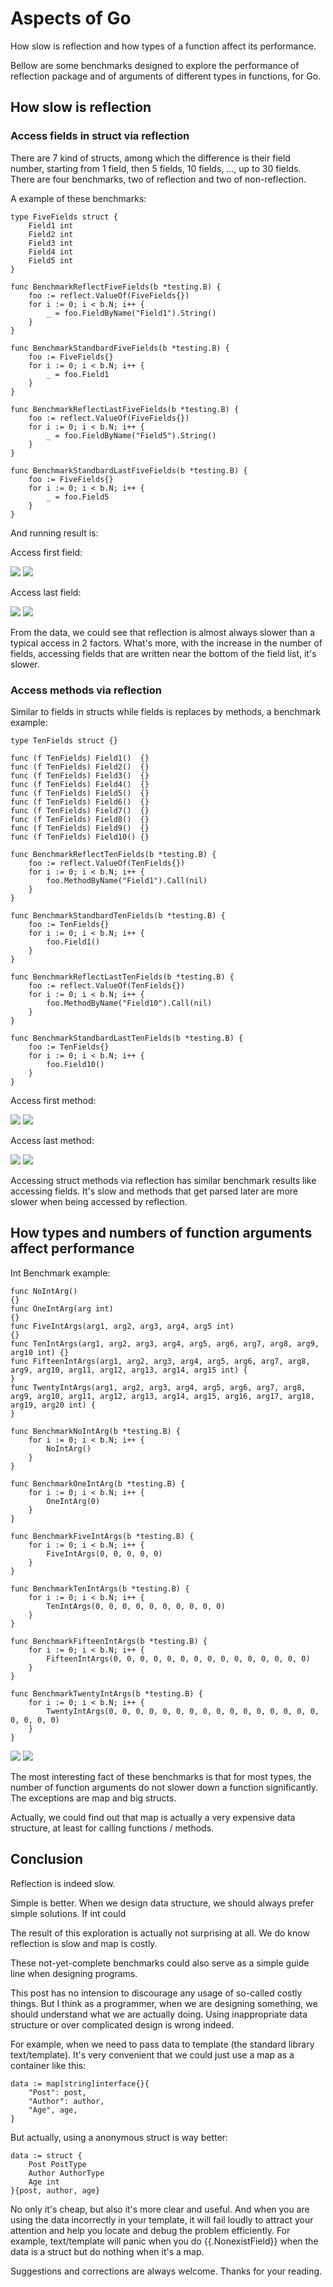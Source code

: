 # Aspects of Go

How slow is reflection and how types of a function affect its performance.

Bellow are some benchmarks designed to explore the performance of reflection package and of arguments of different types in functions, for Go.

## How slow is reflection

### Access fields in struct via reflection

There are 7 kind of structs, among which the difference is their field number, starting from 1 field, then 5 fields, 10 fields, ..., up to 30 fields. There are four benchmarks, two of reflection and two of non-reflection.

A example of these benchmarks:

```
type FiveFields struct {
	Field1 int
	Field2 int
	Field3 int
	Field4 int
	Field5 int
}

func BenchmarkReflectFiveFields(b *testing.B) {
	foo := reflect.ValueOf(FiveFields{})
	for i := 0; i < b.N; i++ {
		_ = foo.FieldByName("Field1").String()
	}
}

func BenchmarkStandbardFiveFields(b *testing.B) {
	foo := FiveFields{}
	for i := 0; i < b.N; i++ {
		_ = foo.Field1
	}
}

func BenchmarkReflectLastFiveFields(b *testing.B) {
	foo := reflect.ValueOf(FiveFields{})
	for i := 0; i < b.N; i++ {
		_ = foo.FieldByName("Field5").String()
	}
}

func BenchmarkStandbardLastFiveFields(b *testing.B) {
	foo := FiveFields{}
	for i := 0; i < b.N; i++ {
		_ = foo.Field5
	}
}
```

And running result is:

Access first field:

![](https://raw.githubusercontent.com/bom-d-van/gostats/master/imgs/fields-first.png)
![](https://raw.githubusercontent.com/bom-d-van/gostats/master/imgs/fields-first-plot.png)

Access last field:

![](https://raw.githubusercontent.com/bom-d-van/gostats/master/imgs/fields-last.png)
![](https://raw.githubusercontent.com/bom-d-van/gostats/master/imgs/fields-last-plot.png)

From the data, we could see that reflection is almost always slower than a typical access in 2 factors. What's more, with the increase in the number of fields, accessing fields that are written near the bottom of the field list, it's slower.

### Access methods via reflection

Similar to fields in structs while fields is replaces by methods, a benchmark example:

```
type TenFields struct {}

func (f TenFields) Field1()  {}
func (f TenFields) Field2()  {}
func (f TenFields) Field3()  {}
func (f TenFields) Field4()  {}
func (f TenFields) Field5()  {}
func (f TenFields) Field6()  {}
func (f TenFields) Field7()  {}
func (f TenFields) Field8()  {}
func (f TenFields) Field9()  {}
func (f TenFields) Field10() {}

func BenchmarkReflectTenFields(b *testing.B) {
	foo := reflect.ValueOf(TenFields{})
	for i := 0; i < b.N; i++ {
		foo.MethodByName("Field1").Call(nil)
	}
}

func BenchmarkStandbardTenFields(b *testing.B) {
	foo := TenFields{}
	for i := 0; i < b.N; i++ {
		foo.Field1()
	}
}

func BenchmarkReflectLastTenFields(b *testing.B) {
	foo := reflect.ValueOf(TenFields{})
	for i := 0; i < b.N; i++ {
		foo.MethodByName("Field10").Call(nil)
	}
}

func BenchmarkStandbardLastTenFields(b *testing.B) {
	foo := TenFields{}
	for i := 0; i < b.N; i++ {
		foo.Field10()
	}
}
```

Access first method:

![](https://raw.githubusercontent.com/bom-d-van/gostats/master/imgs/methods-first.png)
![](https://raw.githubusercontent.com/bom-d-van/gostats/master/imgs/methods-first-plot.png)

Access last method:

![](https://raw.githubusercontent.com/bom-d-van/gostats/master/imgs/methods-last.png)
![](https://raw.githubusercontent.com/bom-d-van/gostats/master/imgs/methods-last-plot.png)

Accessing struct methods via reflection has similar benchmark results like accessing fields. It's slow and methods that get parsed later are more slower when being accessed by reflection.

## How types and numbers of function arguments affect performance

Int Benchmark example:

```
func NoIntArg()                                                                  {}
func OneIntArg(arg int)                                                          {}
func FiveIntArgs(arg1, arg2, arg3, arg4, arg5 int)                               {}
func TenIntArgs(arg1, arg2, arg3, arg4, arg5, arg6, arg7, arg8, arg9, arg10 int) {}
func FifteenIntArgs(arg1, arg2, arg3, arg4, arg5, arg6, arg7, arg8, arg9, arg10, arg11, arg12, arg13, arg14, arg15 int) {
}
func TwentyIntArgs(arg1, arg2, arg3, arg4, arg5, arg6, arg7, arg8, arg9, arg10, arg11, arg12, arg13, arg14, arg15, arg16, arg17, arg18, arg19, arg20 int) {
}

func BenchmarkNoIntArg(b *testing.B) {
	for i := 0; i < b.N; i++ {
		NoIntArg()
	}
}

func BenchmarkOneIntArg(b *testing.B) {
	for i := 0; i < b.N; i++ {
		OneIntArg(0)
	}
}

func BenchmarkFiveIntArgs(b *testing.B) {
	for i := 0; i < b.N; i++ {
		FiveIntArgs(0, 0, 0, 0, 0)
	}
}

func BenchmarkTenIntArgs(b *testing.B) {
	for i := 0; i < b.N; i++ {
		TenIntArgs(0, 0, 0, 0, 0, 0, 0, 0, 0, 0)
	}
}

func BenchmarkFifteenIntArgs(b *testing.B) {
	for i := 0; i < b.N; i++ {
		FifteenIntArgs(0, 0, 0, 0, 0, 0, 0, 0, 0, 0, 0, 0, 0, 0, 0)
	}
}

func BenchmarkTwentyIntArgs(b *testing.B) {
	for i := 0; i < b.N; i++ {
		TwentyIntArgs(0, 0, 0, 0, 0, 0, 0, 0, 0, 0, 0, 0, 0, 0, 0, 0, 0, 0, 0, 0)
	}
}
```

![](https://raw.githubusercontent.com/bom-d-van/gostats/master/imgs/funcargs.png)
![](https://raw.githubusercontent.com/bom-d-van/gostats/master/imgs/funcargs-plot.png)

The most interesting fact of these benchmarks is that for most types, the number of function arguments do not slower down a function significantly. The exceptions are map and big structs.

Actually, we could find out that map is actually a very expensive data structure, at least for calling functions / methods.

## Conclusion

Reflection is indeed slow.

Simple is better. When we design data structure, we should always prefer simple solutions. If int could

The result of this exploration is actually not surprising at all. We do know reflection is slow and map is costly.

These not-yet-complete benchmarks could also serve as a simple guide line when designing programs.

This post has no intension to discourage any usage of so-called costly things. But I think as a programmer, when we are designing something, we should understand what we are actually doing. Using inappropriate data structure or over complicated design is wrong indeed.

For example, when we need to pass data to template (the standard library text/template). It's very convenient that we could just use a map as a container like this:

```
data := map[string]interface{}{
	"Post": post,
	"Author": author,
	"Age", age,
}
```

But actually, using a anonymous struct is way better:

```
data := struct {
	Post PostType
	Author AuthorType
	Age int
}{post, author, age}
```

No only it's cheap, but also it's more clear and useful. And when you are using the data incorrectly in your template, it will fail loudly to attract your attention and help you locate and debug the problem efficiently. For example, text/template will panic when you do {{.NonexistField}} when the data is a struct but do nothing when it's a map.

Suggestions and corrections are always welcome. Thanks for your reading.
